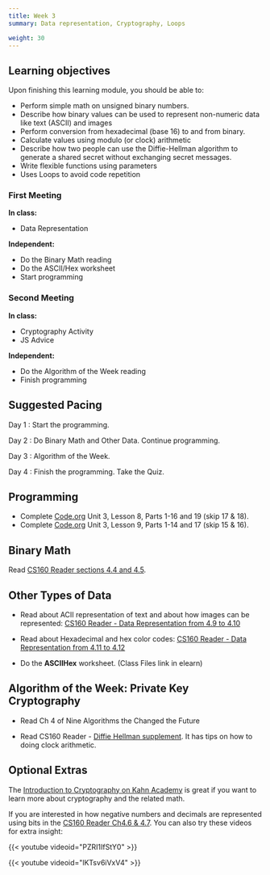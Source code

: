 ```yaml
---
title: Week 3
summary: Data representation, Cryptography, Loops

weight: 30
---
```


## Learning objectives

Upon finishing this learning module, you should be able to:

* Perform simple math on unsigned binary numbers.
* Describe how binary values can be used to represent non-numeric data like text (ASCII) and images
* Perform conversion from hexadecimal (base 16) to and from binary.
* Calculate values using modulo (or clock) arithmetic
* Describe how two people can use the Diffie-Hellman algorithm to generate a shared secret without
exchanging secret messages.
* Write flexible functions using parameters
* Uses Loops to avoid code repetition

### First Meeting

**In class:**

* Data Representation

**Independent:**

* Do the Binary Math reading
* Do the ASCII/Hex worksheet
* Start programming

### Second Meeting

**In class:**

* Cryptography Activity
* JS Advice

**Independent:**

* Do the Algorithm of the Week reading
* Finish programming

## Suggested Pacing

Day 1
: Start the programming.

Day 2
: Do Binary Math and Other Data. Continue programming.

Day 3
: Algorithm of the Week.

Day 4
: Finish the programming. Take the Quiz.

## Programming

* Complete [Code.org](https://studio.code.org/home) Unit 3, Lesson 8, Parts 1-16 and 19 (skip 17 & 18).
* Complete [Code.org](https://studio.code.org/home) Unit 3, Lesson 9, Parts 1-14 and 17 (skip 15 & 16).

## Binary Math

Read [CS160 Reader sections 4.4 and 4.5](http://computerscience.chemeketa.edu/cs160Reader/DataRepresentation/index.html).

## Other Types of Data

* Read about ACII representation of text and about how images can be represented: 
[CS160 Reader - Data Representation from 4.9 to 4.10](http://computerscience.chemeketa.edu/cs160Reader/DataRepresentation/index.html)

* Read about Hexadecimal and hex color codes: [CS160 Reader - Data Representation from 4.11 to 4.12](http://computerscience.chemeketa.edu/cs160Reader/DataRepresentation/index.html)

* Do the **ASCIIHex** worksheet. (Class Files link in elearn)

## Algorithm of the Week: Private Key Cryptography

* Read Ch 4 of Nine Algorithms the Changed the Future

* Read CS160 Reader - [Diffie Hellman supplement](http://computerscience.chemeketa.edu/cs160Reader/NineAlgorithms/DiffieHellman.html).
It has tips on how to doing clock arithmetic.

## Optional Extras

The [Introduction to Cryptography on Kahn Academy](https://www.khanacademy.org/computing/computer-science/cryptography)
is great if you want to learn more about cryptography and the related math.

If you are interested in how negative numbers and decimals are represented using bits in the
[CS160 Reader Ch4.6 & 4.7](http://computerscience.chemeketa.edu/cs160Reader/DataRepresentation/index.html).
You can also try these videos for extra insight:

{{< youtube videoid="PZRI1IfStY0" >}}

{{< youtube videoid="lKTsv6iVxV4" >}}
